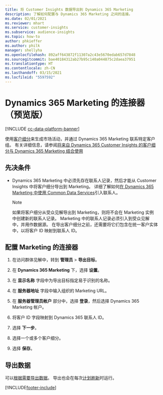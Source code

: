 ```yaml
---
title: 将 Customer Insights 数据导出到 Dynamics 365 Marketing
description: 了解如何配置与 Dynamics 365 Marketing 之间的连接。
ms.date: 02/01/2021
ms.reviewer: mhart
ms.service: customer-insights
ms.subservice: audience-insights
ms.topic: how-to
author: phkieffer
ms.author: philk
manager: shellyha
ms.openlocfilehash: 892aff643872f11307a2c43e5670edab657d7848
ms.sourcegitcommit: bae40184312ab27b95c140a044875c2daea37951
ms.translationtype: HT
ms.contentlocale: zh-CN
ms.lasthandoff: 03/15/2021
ms.locfileid: "5597592"
---
```

# <a name="connector-for-dynamics-365-marketing-preview"></a>Dynamics 365 Marketing 的连接器（预览版）

[!INCLUDE [cc-data-platform-banner](../includes/cc-data-platform-banner.md)]

使用[客户细分](segments.md)来生成市场活动，并通过 Dynamics 365 Marketing 联系特定客户组。 有关详细信息，请参阅[将来自 Dynamics 365 Customer Insights 的客户细分与 Dynamics 365 Marketing 结合使用](/dynamics365/marketing/customer-insights-segments)

## <a name="prerequisite"></a>先决条件

- Dynamics 365 Marketing 中必须先存在联系人记录，然后才能从 Customer Insights 中将客户细分导出到 Marketing。 详细了解如何[在 Dynamics 365 Marketing 中使用 Common Data Services](connect-power-query.md)引入联系人。

  > [!NOTE]
  > 如果将客户细分从受众见解导出到 Marketing，则将不会在 Marketing 实例中创建新的联系人记录。 Marketing 中的联系人记录必须引入到受众见解中，并用作数据源。 在导出客户细分之前，还需要将它们包含在统一客户实体中，以将客户 ID 映射到联系人 ID。

## <a name="configure-the-connector-for-marketing"></a>配置 Marketing 的连接器

1. 在访问群体见解中，转到 **管理员** > **导出目标**。

1. 在 **Dynamics 365 Marketing** 下，选择 **设置**。

1. 在 **显示名称** 字段中为导出目标指定易于识别的名称。

1. 在 **服务器地址** 字段中输入组织的 Marketing URL。

1. 在 **服务器管理员帐户** 部分中，选择 **登录**，然后选择 Dynamics 365 Marketing 帐户。

1. 将客户 ID 字段映射到 Dynamics 365 联系人 ID。

1. 选择 **下一步**。

1. 选择一个或多个客户细分。

1. 选择 **保存**。

## <a name="export-the-data"></a>导出数据

可以[根据需要导出数据](export-destinations.md)。 导出也会在每次[计划刷新](system.md#schedule-tab)时运行。


[!INCLUDE[footer-include](../includes/footer-banner.md)]